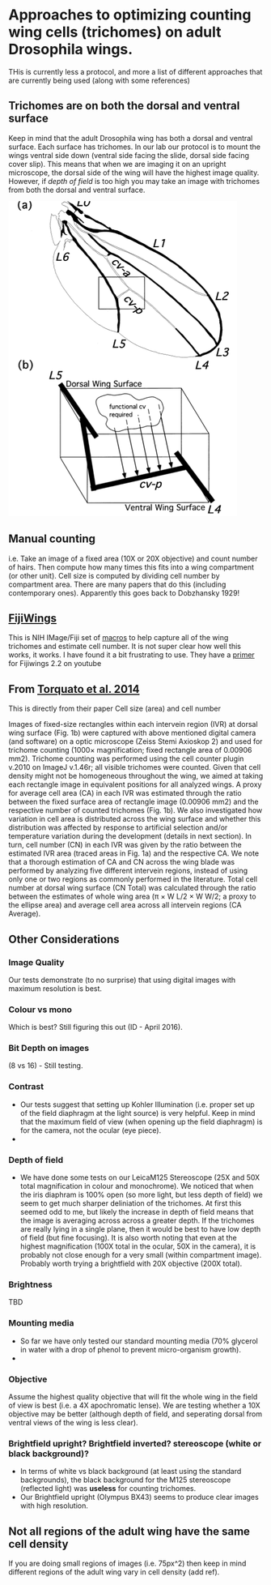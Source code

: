 # Approaches to optimizing counting wing cells (trichomes) on adult Drosophila wings.

THis is currently less a protocol, and more a list of different approaches that are currently being used (along with some references)

## Trichomes are on both the dorsal and ventral surface
Keep in mind that the adult Drosophila wing has both a dorsal and ventral surface. Each surface has trichomes. In our lab our protocol is to mount the wings ventral side down (ventral side facing the slide, dorsal side facing cover slip). This means that when we are imaging it on an upright microscope, the dorsal side of the wing will have the highest image quality. However, if *depth of field* is too high you may take an image with trichomes from both the dorsal and ventral surface.

![Dorsal and Ventral surfaces of the Drosophila wing. From Marcus 2001. J. Anat. 199, pg 211-216](https://github.com/DworkinLab/Protocols/blob/master/Marcus2001_Wing.png "Drosophila wing")


## Manual counting

i.e. Take an image of a fixed area (10X or 20X objective) and count number of hairs. Then compute how many times this fits into a wing compartment (or other unit).  Cell size is computed by dividing cell number by compartment area. There are many papers that do this (including contemporary ones). Apparently this goes back to Dobzhansky 1929!

## [FijiWings](http://www.ncbi.nlm.nih.gov/pubmed/23797110)

This is NIH IMage/Fiji set of [macros](http://sourceforge.net/projects/fijiwings/) to help capture all of the wing trichomes and estimate cell number. It is not super clear how well this works, 
it works. I have found it a bit frustrating to use. They have a [primer](https://youtu.be/kkwbRaN51ww) for Fijiwings 2.2 on youtube

## From [Torquato et al. 2014](http://link.springer.com/article/10.1007/s10709-014-9795-0/fulltext.html)
This is directly from their paper
Cell size (area) and cell number

Images of fixed-size rectangles within each intervein region (IVR) at dorsal wing surface (Fig. 1b) were captured with above mentioned digital camera (and software) on a optic microscope (Zeiss Stemi Axioskop 2) and used for trichome counting (1000× magnification; fixed rectangle area of 0.00906 mm2). Trichome counting was performed using the cell counter plugin v.2010 on ImageJ v.1.46r; all visible trichomes were counted. Given that cell density might not be homogeneous throughout the wing, we aimed at taking each rectangle image in equivalent positions for all analyzed wings. A proxy for average cell area (CA) in each IVR was estimated through the ratio between the fixed surface area of rectangle image (0.00906 mm2) and the respective number of counted trichomes (Fig. 1b). We also investigated how variation in cell area is distributed across the wing surface and whether this distribution was affected by response to artificial selection and/or temperature variation during the development (details in next section). In turn, cell number (CN) in each IVR was given by the ratio between the estimated IVR area (traced areas in Fig. 1a) and the respective CA. We note that a thorough estimation of CA and CN across the wing blade was performed by analyzing five different intervein regions, instead of using only one or two regions as commonly performed in the literature. Total cell number at dorsal wing surface (CN Total) was calculated through the ratio between the estimates of whole wing area (π × W L/2 × W W/2; a proxy to the ellipse area) and average cell area across all intervein regions (CA Average).

## Other Considerations

### Image Quality
Our tests demonstrate (to no surprise) that using digital images with maximum resolution is best.

### Colour vs mono
Which is best? Still figuring this out (ID  - April 2016).

### Bit Depth on images
(8 vs 16) - Still testing.

### Contrast
- Our tests suggest that setting up Kohler Illumination (i.e. proper set up of the field diaphragm at the light source) is very helpful. Keep in mind that the maximum field of view (when opening up the field diaphragm) is for the camera, not the ocular (eye piece).
- 
### Depth of field
- We have done some tests on our LeicaM125 Stereoscope (25X and 50X total magnification in colour and monochrome). We noticed that when the iris diaphram is 100% open (so more light, but less depth of field) we seem to get much sharper deliniation of the trichomes. At first this seemed odd to me, but likely the increase in depth of field means that the image is averaging across across a greater depth. If the trichomes are really lying in a single plane, then it would be best to have low depth of field (but fine focusing). It is also worth noting that even at the highest magnification (100X total in the ocular, 50X in the camera), it is probably not close enough for a very small (within compartment image). Probably worth trying a brightfield with 20X objective (200X total).


### Brightness
TBD
### Mounting media
- So far we have only tested our standard mounting media (70% glycerol in water with a drop of phenol to prevent micro-organism growth). 
- 
### Objective
Assume the highest quality objective that will fit the whole wing in the field of view is best (i.e. a 4X  apochromatic lense). We are testing whether a 10X objective may be better (although depth of field, and seperating dorsal from ventral views of the wing is less clear).

### Brightfield upright? Brightfield inverted? stereoscope (white or black background)?
- In terms of white vs black background (at least using the standard backgrounds), the black background for the M125 stereoscope (reflected light) was **useless** for counting trichomes.
- Our Brightfield upright (Olympus BX43) seems to produce clear images with high resolution.

## Not all regions of the adult wing have the same cell density
If you are doing small regions of images (i.e. 75px^2) then keep in mind different regions of the adult wing vary in cell density (add ref).
